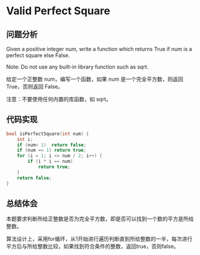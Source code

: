 #  Valid Perfect Square

## 问题分析
Given a positive integer num, write a function which returns True if num is a perfect square else False.

Note: Do not use any built-in library function such as sqrt.

给定一个正整数 num，编写一个函数，如果 num 是一个完全平方数，则返回 True，否则返回 False。

注意：不要使用任何内置的库函数，如 sqrt。

## 代码实现
``` C
bool isPerfectSquare(int num) {
    int i;
    if (num< 1)  return false;
    if (num == 1) return true;
    for (i = 1; i <= num / 2; i++) {
        if (i * i == num)
            return true;
    }
    return false;
}
```

## 总结体会

本题要求判断所给正整数是否为完全平方数，即是否可以找到一个数的平方是所给整数。

算法设计上，采用for循环，从1开始进行遍历判断直到所给整数的一半，每次进行平方后与所给整数比较，如果找到符合条件的整数，返回true，否则false。

